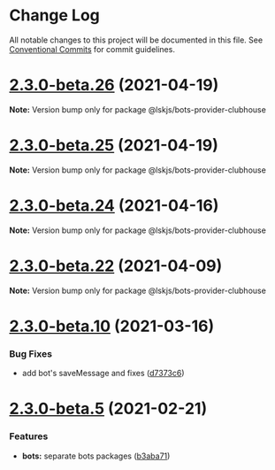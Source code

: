 # Change Log

All notable changes to this project will be documented in this file.
See [Conventional Commits](https://conventionalcommits.org) for commit guidelines.

# [2.3.0-beta.26](https://github.com/lskjs/lskjs/tree/master/packages/bots-provider-clubhouse/compare/v2.3.0-beta.25...v2.3.0-beta.26) (2021-04-19)

**Note:** Version bump only for package @lskjs/bots-provider-clubhouse





# [2.3.0-beta.25](https://github.com/lskjs/lskjs/tree/master/packages/bots-provider-clubhouse/compare/v2.3.0-beta.24...v2.3.0-beta.25) (2021-04-19)

**Note:** Version bump only for package @lskjs/bots-provider-clubhouse





# [2.3.0-beta.24](https://github.com/lskjs/lskjs/tree/master/packages/bots-provider-clubhouse/compare/v2.3.0-beta.23...v2.3.0-beta.24) (2021-04-16)

**Note:** Version bump only for package @lskjs/bots-provider-clubhouse





# [2.3.0-beta.22](https://github.com/lskjs/lskjs/tree/master/packages/bots-provider-clubhouse/compare/v2.3.0-beta.21...v2.3.0-beta.22) (2021-04-09)

**Note:** Version bump only for package @lskjs/bots-provider-clubhouse





# [2.3.0-beta.10](https://github.com/lskjs/lskjs/tree/master/packages/bots-provider-clubhouse/compare/v2.3.0-beta.9...v2.3.0-beta.10) (2021-03-16)


### Bug Fixes

* add bot's saveMessage and fixes ([d7373c6](https://github.com/lskjs/lskjs/tree/master/packages/bots-provider-clubhouse/commit/d7373c6364282613c4008ff617e375bf6974c37e))





# [2.3.0-beta.5](https://github.com/lskjs/lskjs/tree/master/packages/bots-provider-clubhouse/compare/v2.3.0-beta.4...v2.3.0-beta.5) (2021-02-21)


### Features

* **bots:** separate bots packages ([b3aba71](https://github.com/lskjs/lskjs/tree/master/packages/bots-provider-clubhouse/commit/b3aba716c36ee27896685b645a0f77808fecba92))
